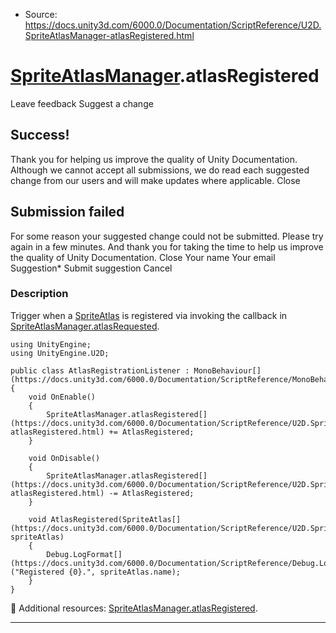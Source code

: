 * Source: https://docs.unity3d.com/6000.0/Documentation/ScriptReference/U2D.SpriteAtlasManager-atlasRegistered.html

#  [SpriteAtlasManager](https://docs.unity3d.com/6000.0/Documentation/ScriptReference/U2D.SpriteAtlasManager.html).atlasRegistered
Leave feedback
Suggest a change
## Success!
Thank you for helping us improve the quality of Unity Documentation. Although we cannot accept all submissions, we do read each suggested change from our users and will make updates where applicable.
Close
## Submission failed
For some reason your suggested change could not be submitted. Please <a>try again</a> in a few minutes. And thank you for taking the time to help us improve the quality of Unity Documentation.
Close
Your name Your email Suggestion* Submit suggestion
Cancel
### Description
Trigger when a [SpriteAtlas](https://docs.unity3d.com/6000.0/Documentation/ScriptReference/U2D.SpriteAtlas.html) is registered via invoking the callback in [SpriteAtlasManager.atlasRequested](https://docs.unity3d.com/6000.0/Documentation/ScriptReference/U2D.SpriteAtlasManager-atlasRequested.html).
```
using UnityEngine;
using UnityEngine.U2D;  
  
public class AtlasRegistrationListener : MonoBehaviour[](https://docs.unity3d.com/6000.0/Documentation/ScriptReference/MonoBehaviour.html)
{
    void OnEnable()
    {
        SpriteAtlasManager.atlasRegistered[](https://docs.unity3d.com/6000.0/Documentation/ScriptReference/U2D.SpriteAtlasManager-atlasRegistered.html) += AtlasRegistered;
    }  
  
    void OnDisable()
    {
        SpriteAtlasManager.atlasRegistered[](https://docs.unity3d.com/6000.0/Documentation/ScriptReference/U2D.SpriteAtlasManager-atlasRegistered.html) -= AtlasRegistered;
    }  
  
    void AtlasRegistered(SpriteAtlas[](https://docs.unity3d.com/6000.0/Documentation/ScriptReference/U2D.SpriteAtlas.html) spriteAtlas)
    {
        Debug.LogFormat[](https://docs.unity3d.com/6000.0/Documentation/ScriptReference/Debug.LogFormat.html)("Registered {0}.", spriteAtlas.name);
    }
}

```

Additional resources: [SpriteAtlasManager.atlasRegistered](https://docs.unity3d.com/6000.0/Documentation/ScriptReference/U2D.SpriteAtlasManager-atlasRegistered.html).
* * *
